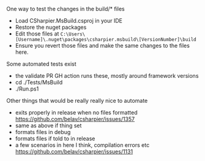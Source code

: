 One way to test the changes in the build/* files
- Load CSharpier.MsBuild.csproj in your IDE
- Restore the nuget packages
- Edit those files at `C:\Users\[Username]\.nuget\packages\csharpier.msbuild\[VersionNumber]\build`
- Ensure you revert those files and make the same changes to the files here.

Some automated tests exist
- the validate PR GH action runs these, mostly around framework versions
- cd ./Tests/MsBuild
- ./Run.ps1

Other things that would be really really nice to automate
- exits properly in release when no files formatted  
  https://github.com/belav/csharpier/issues/1357
- same as above if thing set
- formats files in debug
- formats files if told to in release
- a few scenarios in here I think, compilation errors etc  
  https://github.com/belav/csharpier/issues/1131 
